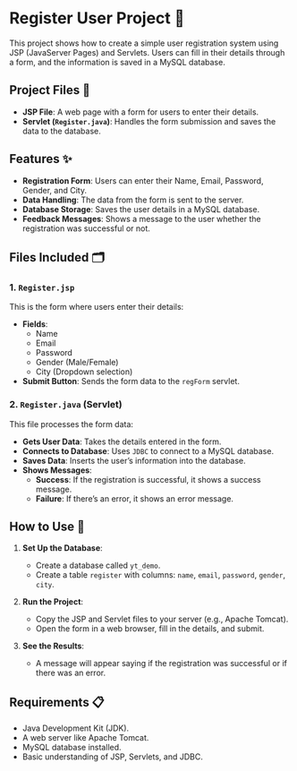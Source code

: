 # Register User Project 📝

This project shows how to create a simple user registration system using JSP (JavaServer Pages) and Servlets. Users can fill in their details through a form, and the information is saved in a MySQL database.

## Project Files 📂

- **JSP File**: A web page with a form for users to enter their details.
- **Servlet (`Register.java`)**: Handles the form submission and saves the data to the database.

## Features ✨

- **Registration Form**: Users can enter their Name, Email, Password, Gender, and City.
- **Data Handling**: The data from the form is sent to the server.
- **Database Storage**: Saves the user details in a MySQL database.
- **Feedback Messages**: Shows a message to the user whether the registration was successful or not.

## Files Included 🗂️

### 1. `Register.jsp`
This is the form where users enter their details:
- **Fields**: 
  - Name
  - Email
  - Password
  - Gender (Male/Female)
  - City (Dropdown selection)
- **Submit Button**: Sends the form data to the `regForm` servlet.

### 2. `Register.java` (Servlet)
This file processes the form data:
- **Gets User Data**: Takes the details entered in the form.
- **Connects to Database**: Uses `JDBC` to connect to a MySQL database.
- **Saves Data**: Inserts the user’s information into the database.
- **Shows Messages**: 
  - **Success**: If the registration is successful, it shows a success message.
  - **Failure**: If there’s an error, it shows an error message.

## How to Use 🚀

1. **Set Up the Database**:
   - Create a database called `yt_demo`.
   - Create a table `register` with columns: `name`, `email`, `password`, `gender`, `city`.

2. **Run the Project**:
   - Copy the JSP and Servlet files to your server (e.g., Apache Tomcat).
   - Open the form in a web browser, fill in the details, and submit.

3. **See the Results**:
   - A message will appear saying if the registration was successful or if there was an error.

## Requirements 📋

- Java Development Kit (JDK).
- A web server like Apache Tomcat.
- MySQL database installed.
- Basic understanding of JSP, Servlets, and JDBC.


